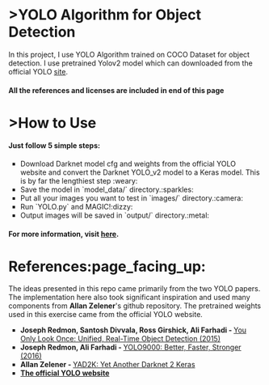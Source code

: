 <h1>>YOLO Algorithm for Object Detection</h1>
In this project, I use YOLO Algorithm trained on COCO Dataset for object detection. I use pretrained Yolov2 model which can downloaded from the official YOLO <a href='https://pjreddie.com/darknet/yolo/'>site</a>.
<h4>All the references and licenses are included in end of this page</h4>
<h1>>How to Use</h1>
<h4>Just follow 5 simple steps:</h4>
<ul type='square'>
  <li>Download Darknet model cfg and weights from the official YOLO website and convert the Darknet YOLO_v2 model to a Keras model. This is by far the lengthiest step :weary:</li>
  <li>Save the model in `model_data/` directory.:sparkles:</li>
  <li>Put all your images you want to test in `images/` directory.:camera:</li>
  <li>Run `YOLO.py` and MAGIC!:dizzy:</li>
  <li>Output images will be saved in `output/` directory.:metal:</li>
</ul>
<h4>For more information, visit <a href='https://github.com/allanzelener/YAD2K'>here</a>.</h4>
<h1>References:page_facing_up:</h1>
The ideas presented in this repo came primarily from the two YOLO papers. The implementation here also took significant inspiration and used many components from <strong>Allan Zelener</strong>'s github repository. The pretrained weights used in this exercise came from the official YOLO website.
<ul type='square'>
  <li><strong>Joseph Redmon, Santosh Divvala, Ross Girshick, Ali Farhadi - </strong><a href='https://arxiv.org/abs/1506.02640'>You Only Look Once: Unified, Real-Time Object Detection (2015)</a></li>
  <li><strong>Joseph Redmon, Ali Farhadi - </strong><a href='https://arxiv.org/abs/1612.08242'>YOLO9000: Better, Faster, Stronger (2016)</a></li>
  <li><strong>Allan Zelener - </strong><a href='https://github.com/allanzelener/YAD2K'>YAD2K: Yet Another Darknet 2 Keras</a></li>
  <li><a href='https://pjreddie.com/darknet/yolo/'><strong>The official YOLO website</strong></a></li>
</ul>
